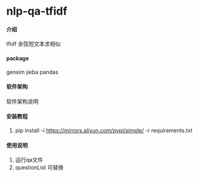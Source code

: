 # nlp-qa-tfidf

#### 介绍
tfidf
余弦短文本求相似

#### package
gensim
jieba
pandas

#### 软件架构
软件架构说明


#### 安装教程

1.  pip install -i https://mirrors.aliyun.com/pypi/simple/ -r requirements.txt 

#### 使用说明

1.  运行qa文件
2.  questionList 可替换

